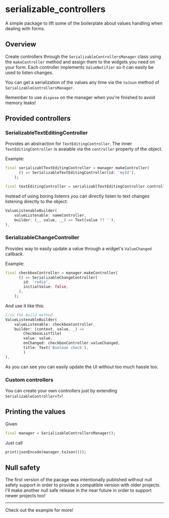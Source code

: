 # serializable_controllers

A simple package to lift some of the boilerplate about values handling when dealing with forms.

## Overview
Create controllers through the `SerializableControllersManager` class using the `makeController` method and assign them to the widgets you need on your form.
Each controller implements `ValueNotifier` so it can easily be used to listen changes.

You can get a serialization of the values any time via the `toJson` method of `SerializableControllersManager`.

Remember to use `dispose` on the manager when you're finished to avoid memory leaks!

## Provided controllers

### SerializableTextEditingController
Provides an abstraction for `TextEditingController`.
The inner `TextEditingController` is avaiable via the `controller` property of the object.

Example:
```dart
final serializablTextEditingController = manager.makeController(
      () => SerializableTextEditingController(id: 'myId'),
    );

final textEditingController = serializablTextEditingController.controller;
```

Instead of using boring listenrs you can directly listen to text changes listening directly to the object:

```dart
ValueListenableBuilder(
    valueListenable: nameController,
    builder: (_, value, __) => Text(value ?? ''),
),
```

### SerializableChangeController
Provides way to easily update a value through a widget's `ValueChanged` callback.

Example:

```dart
final checkboxController = manager.makeController(
      () => SerializableChangeController(
        id: 'radio',
        initialValue: false,
      ),
    );
```

And use it like this: 

```dart
//in the build method
ValueListenableBuilder(
    valueListenable: checkboxController,
    builder: (context, value, _) =>
        CheckboxListTile(
        value: value,
        onChanged: checkboxController.valueChanged,
        title: Text('Boolean check'),
        )
),
```

As you can see you can easily update the UI without too much hassle too.

### Custom controllers
You can create your own controllers just by extending `SerializableController<T>`!

## Printing the values

Given 
```dart
final manager = SerializableControllersManager();
```

Just call 
```dart
print(jsonEncode(manager.toJson()));
```

## Null safety
The first version of the pacage was intentionally published without null safety support in order to provide a compatible version with older projects.
I'll make another null safe release in the near future in order to support newer projects too!

<hr>
Check out the example for more!